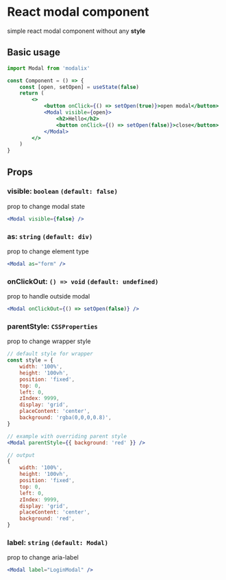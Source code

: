 # React modal component

simple react modal component without any **style**

## Basic usage

```jsx
import Modal from 'modalix'

const Component = () => {
    const [open, setOpen] = useState(false)
    return (
        <>
            <button onClick={() => setOpen(true)}>open modal</button>
            <Modal visible={open}>
                <h2>Hello</h2>
                <button onClick={() => setOpen(false)}>close</button>
            </Modal>
        </>
    )
}
```

## Props

### visible: `boolean` `(default: false)`

prop to change modal state

```jsx
<Modal visible={false} />
```

### as: `string` `(default: div)`

prop to change element type

```jsx
<Modal as="form" />
```

### onClickOut: `() => void` `(default: undefined)`

prop to handle outside modal

```jsx
<Modal onClickOut={() => setOpen(false)} />
```

### parentStyle: `CSSProperties`

prop to change wrapper style

```jsx
// default style for wrapper
const style = {
    width: '100%',
    height: '100vh',
    position: 'fixed',
    top: 0,
    left: 0,
    zIndex: 9999,
    display: 'grid',
    placeContent: 'center',
    background: 'rgba(0,0,0,0.8)',
}

// example with overriding parent style
<Modal parentStyle={{ background: 'red' }} />

// output
{
    width: '100%',
    height: '100vh',
    position: 'fixed',
    top: 0,
    left: 0,
    zIndex: 9999,
    display: 'grid',
    placeContent: 'center',
    background: 'red',
}
```

### label: `string` `(default: Modal)`

prop to change aria-label

```jsx
<Modal label="LoginModal" />
```
